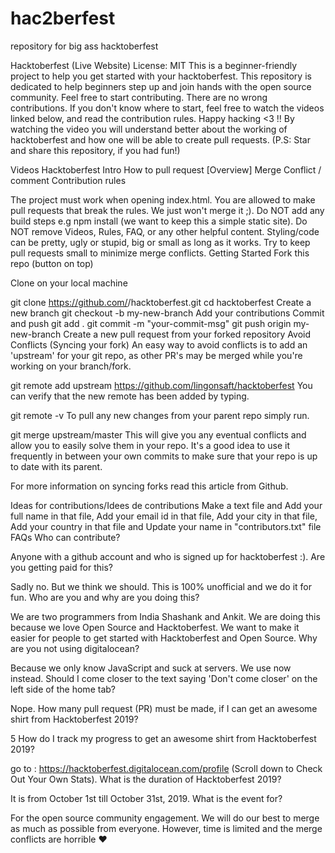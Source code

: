 # hac2berfest
repository for big ass hacktoberfest 

Hacktoberfest (Live Website) License: MIT
This is a beginner-friendly project to help you get started with your hacktoberfest. This repository is dedicated to help beginners step up and join hands with the open source community. Feel free to start contributing. There are no wrong contributions. If you don't know where to start, feel free to watch the videos linked below, and read the contribution rules. Happy hacking <3 !! By watching the video you will understand better about the working of hacktoberfest and how one will be able to create pull requests. (P.S: Star and share this repository, if you had fun!)

Videos
Hacktoberfest Intro
How to pull request [Overview]
Merge Conflict / comment
Contribution rules

The project must work when opening index.html.
You are allowed to make pull requests that break the rules. We just won't merge it ;).
Do NOT add any build steps e.g npm install (we want to keep this a simple static site).
Do NOT remove Videos, Rules, FAQ, or any other helpful content.
Styling/code can be pretty, ugly or stupid, big or small as long as it works.
Try to keep pull requests small to minimize merge conflicts.
Getting Started
Fork this repo (button on top)

Clone on your local machine

git clone https://github.com/<your username>/hacktoberfest.git
cd hacktoberfest
Create a new branch
git checkout -b my-new-branch
Add your contributions
Commit and push
git add .
git commit -m "your-commit-msg"
git push origin my-new-branch
Create a new pull request from your forked repository
Avoid Conflicts (Syncing your fork)
An easy way to avoid conflicts is to add an 'upstream' for your git repo, as other PR's may be merged while you're working on your branch/fork.

git remote add upstream https://github.com/lingonsaft/hacktoberfest
You can verify that the new remote has been added by typing.

git remote -v
To pull any new changes from your parent repo simply run.

git merge upstream/master
This will give you any eventual conflicts and allow you to easily solve them in your repo. It's a good idea to use it frequently in between your own commits to make sure that your repo is up to date with its parent.

For more information on syncing forks read this article from Github.

Ideas for contributions/Idees de contributions
Make a text file and
Add your full name in that file,
Add your email id in that file,
Add your city in that file,
Add your country in that file and
Update your name in "contributors.txt" file
FAQs
Who can contribute?

Anyone with a github account and who is signed up for hacktoberfest :).
Are you getting paid for this?

Sadly no. But we think we should. This is 100% unofficial and we do it for fun.
Who are you and why are you doing this?

We are two programmers from India Shashank and Ankit. We are doing this because we love Open Source and Hacktoberfest. We want to make it easier for people to get started with Hacktoberfest and Open Source.
Why are you not using digitalocean?

Because we only know JavaScript and suck at servers. We use now instead.
Should I come closer to the text saying 'Don't come closer' on the left side of the home tab?

Nope.
How many pull request (PR) must be made, if I can get an awesome shirt from Hacktoberfest 2019?

5
How do I track my progress to get an awesome shirt from Hacktoberfest 2019?

go to : https://hacktoberfest.digitalocean.com/profile (Scroll down to Check Out Your Own Stats).
What is the duration of Hacktoberfest 2019?

It is from October 1st till October 31st, 2019.
What is the event for?

For the open source community engagement.
We will do our best to merge as much as possible from everyone. However, time is limited and the merge conflicts are horrible ❤️
